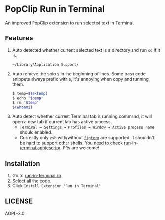 # PopClip Run in Terminal
An improved PopClip extension to run selected text in Terminal.

## Features
1. Auto detected whether current selected text is a directory and run `cd` if it is.
   ```bash
   ~/Library/Application Support/
   ```
2. Auto remove the solo `$` in the beginning of lines. Some bash code snippets always prefix with `$`, it's annoying when copy and running them.
   ```bash
   $ temp=$(mktemp)
   $ echo "$temp"
   $ rm "$temp"
   $(whoami)
   ```
3. Auto detect whether current Terminal tab is running command, it will open a new tab if current tab has active process.
   - `Terminal → Settings → Profiles → Window → Active process name` should enabled.
   - Currently only `zsh` with/without [`figterm`](https://fig.io) are supported. It shouldn't be hard to support other shells. You need to check [run-in-terminal.applescript](https://github.com/willbchang/popclip-run-in-terminal/blob/300710e172a646313a3c863854f18b4f2e6d396e/run-in-terminal.applescript#L10). PRs are welcome!

## Installation
1. Go to [run-in-terminal.rb](./run-in-terminal.rb)
2. Select all the code.
3. Click `Install Extension "Run in Terminal"`

## LICENSE
AGPL-3.0